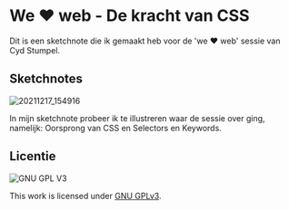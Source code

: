 
# We ❤️ web - De kracht van CSS
Dit is een sketchnote die ik gemaakt heb voor de 'we ❤️ web' sessie van Cyd Stumpel.

## Sketchnotes

![20211217_154916](https://user-images.githubusercontent.com/26089533/146746386-d8de5ab3-82ac-4e8d-a85e-d91d4549755e.jpg)

In mijn sketchnote probeer ik te illustreren waar de sessie over ging, namelijk: Oorsprong van CSS en Selectors en Keywords.

## Licentie

![GNU GPL V3](https://www.gnu.org/graphics/gplv3-127x51.png)

This work is licensed under [GNU GPLv3](./LICENSE).
